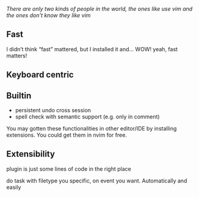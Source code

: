 *There are only two kinds of people in the world, the ones like use vim and the ones don't know they like vim*

## Fast

I didn’t think “fast” mattered, but I installed it and... WOW! yeah, fast matters!

## Keyboard centric

## Builtin

- persistent undo cross session
- spell check with semantic support (e.g. only in comment)

You may gotten these functionalities in other editor/IDE by installing extensions.
You could get them in nvim for free.

## Extensibility

plugin is just some lines of code in the right place

do task with filetype you specific, on event you want. Automatically and easily

